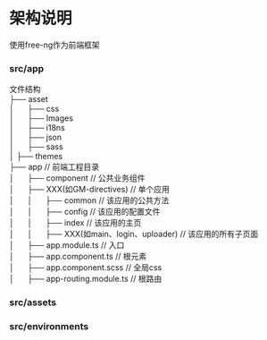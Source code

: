 # 架构说明
使用free-ng作为前端框架

### src/app
文件结构
<br/> ├── asset
<br/> │&nbsp;&nbsp;&nbsp;&nbsp;&nbsp;&nbsp;├── css
<br/> │&nbsp;&nbsp;&nbsp;&nbsp;&nbsp;&nbsp;├── Images
<br/> │&nbsp;&nbsp;&nbsp;&nbsp;&nbsp;&nbsp;├── i18ns
<br/> │&nbsp;&nbsp;&nbsp;&nbsp;&nbsp;&nbsp;├── json
<br/> │&nbsp;&nbsp;&nbsp;&nbsp;&nbsp;&nbsp;├── sass
<br/> │     ├── themes
<br/> ├── app                                        // 前端工程目录
<br/> │&nbsp;&nbsp;&nbsp;&nbsp;&nbsp;&nbsp;├── component                           // 公共业务组件
<br/> │&nbsp;&nbsp;&nbsp;&nbsp;&nbsp;&nbsp;├── XXX(如GM-directives)                // 单个应用
<br/> │&nbsp;&nbsp;&nbsp;&nbsp;&nbsp;&nbsp;│&nbsp;&nbsp;&nbsp;&nbsp;&nbsp;&nbsp;├── common                       // 该应用的公共方法
<br/> │&nbsp;&nbsp;&nbsp;&nbsp;&nbsp;&nbsp;│&nbsp;&nbsp;&nbsp;&nbsp;&nbsp;&nbsp;├── config                       // 该应用的配置文件
<br/> │&nbsp;&nbsp;&nbsp;&nbsp;&nbsp;&nbsp;│&nbsp;&nbsp;&nbsp;&nbsp;&nbsp;&nbsp;├── index                        // 该应用的主页
<br/> │&nbsp;&nbsp;&nbsp;&nbsp;&nbsp;&nbsp;│&nbsp;&nbsp;&nbsp;&nbsp;&nbsp;&nbsp;├── XXX(如main、login、uploader) // 该应用的所有子页面
<br/> │&nbsp;&nbsp;&nbsp;&nbsp;&nbsp;&nbsp;├── app.module.ts                       // 入口
<br/> │&nbsp;&nbsp;&nbsp;&nbsp;&nbsp;&nbsp;├── app.component.ts                    // 根元素
<br/> │&nbsp;&nbsp;&nbsp;&nbsp;&nbsp;&nbsp;├── app.component.scss                  // 全局css
<br/> │&nbsp;&nbsp;&nbsp;&nbsp;&nbsp;&nbsp;├── app-routing.module.ts               // 根路由

### src/assets

### src/environments

